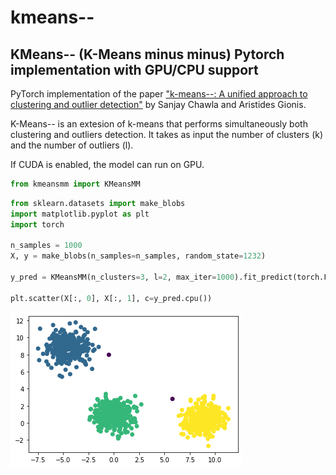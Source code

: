 # kmeans--
## KMeans-- (K-Means minus minus) Pytorch implementation with GPU/CPU support

PyTorch implementation of the paper ["k-means--: A unified approach to clustering and outlier detection"](http://users.ics.aalto.fi/gionis/kmmm.pdf) by Sanjay Chawla and Aristides Gionis.


K-Means-- is an extesion of k-means that performs simultaneously both clustering and outliers detection. It takes as input the number of clusters (k) and the number of outliers (l).

If CUDA is enabled, the model can run on GPU.


```python
from kmeansmm import KMeansMM
```


```python
from sklearn.datasets import make_blobs
import matplotlib.pyplot as plt
import torch

n_samples = 1000
X, y = make_blobs(n_samples=n_samples, random_state=1232)

y_pred = KMeansMM(n_clusters=3, l=2, max_iter=1000).fit_predict(torch.FloatTensor(X))

plt.scatter(X[:, 0], X[:, 1], c=y_pred.cpu())
```




    
![png](output_1_1.png)
    

